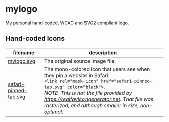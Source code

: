 # mylogo

My personal hand-coded, WCAG and SVG2 compliant logo.

## Hand-coded Icons

| filename | description |
| --- | --- |
| [mylogo.svg](./mylogo.svg) | The original source image file. |
| [safari-pinned-tab.svg](./safari-pinned-tab.svg) | The mono-colored icon that users see when they pin a website in Safari:<br>`<link rel="mask-icon" href="safari-pinned-tab.svg" color="black">`.<br>*NOTE: This is not the file provided by https://realfavicongenerator.net.  That file was rasterized, and although smaller in size, non-optimal.* |
